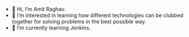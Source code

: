 - 👋 Hi, I’m Amit Raghav.
- 👀 I’m interested in learning how different technologies can be clubbed together for solving problems in the best possible way.
- 🌱 I’m currently learning Jenkins.

<!---
AK-Raghav/AK-Raghav is a ✨ special ✨ repository because its `README.md` (this file) appears on your GitHub profile.
You can click the Preview link to take a look at your changes.
--->
